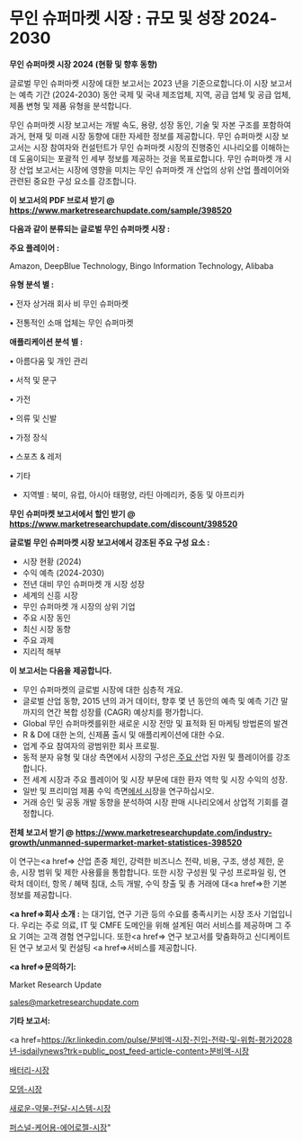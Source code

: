 # 무인 슈퍼마켓 시장 : 규모 및 성장 2024-2030

<strong>무인 슈퍼마켓 시장 2024 (현황 및 향후 동향)</strong>

글로벌 무인 슈퍼마켓 시장에 대한 보고서는 2023 년을 기준으로합니다.이 시장 보고서는 예측 기간 (2024-2030) 동안 국제 및 국내 제조업체, 지역, 공급 업체 및 공급 업체, 제품 변형 및 제품 유형을 분석합니다.

무인 슈퍼마켓 시장 보고서는 개발 속도, 용량, 성장 동인, 기술 및 자본 구조를 포함하여 과거, 현재 및 미래 시장 동향에 대한 자세한 정보를 제공합니다. 무인 슈퍼마켓 시장 보고서는 시장 참여자와 컨설턴트가 무인 슈퍼마켓 시장의 진행중인 시나리오를 이해하는 데 도움이되는 포괄적 인 세부 정보를 제공하는 것을 목표로합니다. 무인 슈퍼마켓 개 시장 산업 보고서는 시장에 영향을 미치는 무인 슈퍼마켓 개 산업의 상위 산업 플레이어와 관련된 중요한 구성 요소를 강조합니다.



<strong>이 보고서의 PDF 브로셔 받기 @ <a href=https://www.marketresearchupdate.com/sample/398520>https://www.marketresearchupdate.com/sample/398520</a></strong>



<strong>다음과 같이 분류되는 글로벌 무인 슈퍼마켓 시장 :</strong>



<strong>주요 플레이어 :</strong>

Amazon, DeepBlue Technology, Bingo Information Technology, Alibaba



<strong>유형 분석 별 :</strong>

• 전자 상거래 회사 비 무인 슈퍼마켓

• 전통적인 소매 업체는 무인 슈퍼마켓



<strong>애플리케이션 분석 별 :</strong>

• 아름다움 및 개인 관리

• 서적 및 문구

• 가전

• 의류 및 신발

• 가정 장식

• 스포츠 & 레저

• 기타

<ul>
  <li>지역별 : 북미, 유럽, 아시아 태평양, 라틴 아메리카, 중동 및 아프리카</li>
</ul>


<strong>무인 슈퍼마켓 보고서에서 할인 받기 @ <a href=https://www.marketresearchupdate.com/discount/398520>https://www.marketresearchupdate.com/discount/398520</a></strong>



<strong>글로벌 무인 슈퍼마켓 시장 보고서에서 강조된 주요 구성 요소 :</strong>
<ul>
  <li>시장 현황 (2024)</li>
  <li>수익 예측 (2024-2030)</li>
  <li>전년 대비 무인 슈퍼마켓 개 시장 성장</li>
  <li>세계의 신흥 시장</li>
  <li>무인 슈퍼마켓 개 시장의 상위 기업</li>
  <li>주요 시장 동인</li>
  <li>최신 시장 동향</li>
  <li>주요 과제</li>
  <li>지리적 해부</li>
</ul>


<strong>이 보고서는 다음을 제공합니다.</strong>
<ul>
  <li>무인 슈퍼마켓의 글로벌 시장에 대한 심층적 개요.</li>
  <li>글로벌 산업 동향, 2015 년의 과거 데이터, 향후 몇 년 동안의 예측 및 예측 기간 말까지의 연간 복합 성장률 (CAGR) 예상치를 평가합니다.</li>
  <li>Global 무인 슈퍼마켓를위한 새로운 시장 전망 및 표적화 된 마케팅 방법론의 발견</li>
  <li>R &amp; D에 대한 논의, 신제품 출시 및 애플리케이션에 대한 수요.</li>
  <li>업계 주요 참여자의 광범위한 회사 프로필.</li>
  <li>동적 분자 유형 및 대상 측면에서 시장의 구성은<a href=> 주요 산</a>업 자원 및 플레이어를 강조합니다.</li>
  <li>전 세계 시장과 주요 플레이어 및 시장 부문에 대한 환자 역학 및 시장 수익의 성장.</li>
  <li>일반 및 프리미엄 제품 수익 측면<a href=>에서 시</a>장을 연구하십시오.</li>
  <li>거래 승인 및 공동 개발 동향을 분석하여 시장 판매 시나리오에서 상업적 기회를 결정합니다.</li>
</ul>



<strong>전체 보고서 받기 @ <a href=https://www.marketresearchupdate.com/industry-growth/unmanned-supermarket-market-statistices-398520>https://www.marketresearchupdate.com/industry-growth/unmanned-supermarket-market-statistices-398520</a></strong>

이 연구는<a href=> 산업 존중</a> 체인, 강력한 비즈니스 전략, 비용, 구조, 생성 제한, 운송, 시장 범위 및 제한 사용률을 통합합니다. 또한 시장 구성원 및 구성 프로파일 링, 연락처 데이터, 항목 / 혜택 침대, 소득 개발, 수익 창출 및 총 거래에 대<a href=>한 기본 </a>정보를 제공합니다.



<strong><a href=>회사 소</a>개 :</strong>
는 대기업, 연구 기관 등의 수요를 충족시키는 시장 조사 기업입니다. 우리는 주로 의료, IT 및 CMFE 도메인을 위해 설계된 여러 서비스를 제공하며 그 주요 기여는 고객 경험 연구입니다. 또한<a href=> 연구 보</a>고서를 맞춤화하고 신디케이트 된 연구 보고서 및 컨설팅 <a href=>서비스</a>를 제공합니다.



<strong><a href=>문의하기:</a></strong>

Market Research Update

sales@marketresearchupdate.com



<strong>기타 보고서:</strong>

<a href=https://kr.linkedin.com/pulse/분비액-시장-진입-전략-및-위험-평가2028년-isdailynews?trk=public_post_feed-article-content>분비액-시장</a>

<a href=https://www.linkedin.com/pulse/배터리-시장-규모-및-성장-2023-consumer-connection-chronicles-24-/>배터리-시장</a>

<a href=https://www.linkedin.com/pulse/모뎀-시장-동향-및-성장-전망-isdailynews-zhhbf/>모뎀-시장</a>

<a href=https://www.linkedin.com/pulse/새로운-약물-전달-시스템-시장-세분화-연구-및-목표-고객2029년-analytics-alchemy-360-analysis-vp26f/>새로운-약물-전달-시스템-시장</a>

<a href=https://www.linkedin.com/pulse/퍼스널-케어용-에어로젤-시장-동향-및-성장-전망-consumer-connection-chronicles-24--rupff/>퍼스널-케어용-에어로젤-시장</a>"
